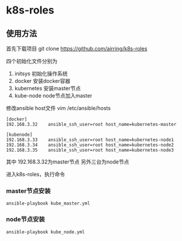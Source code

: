 # k8s-roles
## 使用方法
首先下载项目
git clone https://github.com/airring/k8s-roles

四个初始化文件分别为

1. initsys 初始化操作系统
2. docker 安装docker容器
3. kubernetes 安装master节点
4. kube-node node节点加入master

修改ansible host文件
vim  /etc/ansible/hosts
```angular2
[docker]
192.168.3.32    ansible_ssh_user=root host_name=kubernetes-master

[kubenode]
192.168.3.33    ansible_ssh_user=root host_name=kubernetes-node1
192.168.3.34    ansible_ssh_user=root host_name=kubernetes-node2
192.168.3.35    ansible_ssh_user=root host_name=kubernetes-node3
```

其中 192.168.3.32为master节点 另外三台为node节点

进入k8s-roles，执行命令

### master节点安装

```angular2
ansible-playbook kube_master.yml
```

### node节点安装
```angular2
ansible-playbook kube_node.yml
```
